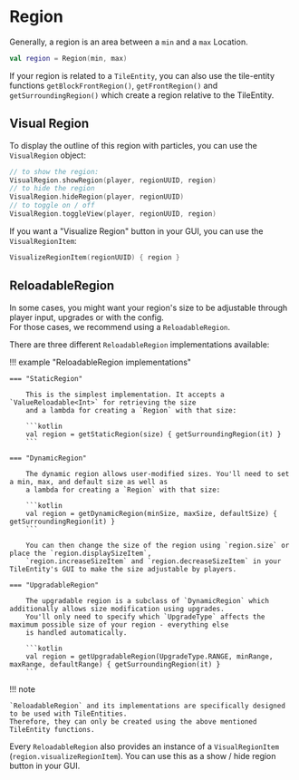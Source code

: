 # Region

Generally, a region is an area between a `min` and a `max` Location.  

```kotlin
val region = Region(min, max)
```

If your region is related to a `TileEntity`, you can also use the tile-entity functions ``getBlockFrontRegion()``,
``getFrontRegion()`` and ``getSurroundingRegion()`` which create a region relative to the TileEntity.

## Visual Region

To display the outline of this region with particles, you can use the `VisualRegion` object:  

```kotlin
// to show the region:
VisualRegion.showRegion(player, regionUUID, region)
// to hide the region
VisualRegion.hideRegion(player, regionUUID)
// to toggle on / off
VisualRegion.toggleView(player, regionUUID, region)
```

If you want a "Visualize Region" button in your GUI, you can use the `VisualRegionItem`:

```kotlin
VisualizeRegionItem(regionUUID) { region }
```

## ReloadableRegion

In some cases, you might want your region's size to be adjustable through player input, upgrades or with the config.  
For those cases, we recommend using a `ReloadableRegion`.

There are three different `ReloadableRegion` implementations available:

!!! example "ReloadableRegion implementations"

    === "StaticRegion"
    
        This is the simplest implementation. It accepts a `ValueReloadable<Int>` for retrieving the size
        and a lambda for creating a `Region` with that size:
        
        ```kotlin
        val region = getStaticRegion(size) { getSurroundingRegion(it) }
        ```
    
    === "DynamicRegion"
    
        The dynamic region allows user-modified sizes. You'll need to set a min, max, and default size as well as
        a lambda for creating a `Region` with that size:
        
        ```kotlin
        val region = getDynamicRegion(minSize, maxSize, defaultSize) { getSurroundingRegion(it) }
        ```
        
        You can then change the size of the region using `region.size` or place the `region.displaySizeItem`,
        `region.increaseSizeItem` and `region.decreaseSizeItem` in your TileEntity's GUI to make the size adjustable by players.
    
    === "UpgradableRegion"
    
        The upgradable region is a subclass of `DynamicRegion` which additionally allows size modification using upgrades.
        You'll only need to specify which `UpgradeType` affects the maximum possible size of your region - everything else
        is handled automatically.
        
        ```kotlin
        val region = getUpgradableRegion(UpgradeType.RANGE, minRange, maxRange, defaultRange) { getSurroundingRegion(it) }
        ```

!!! note

    `ReloadableRegion` and its implementations are specifically designed to be used with TileEntities.  
    Therefore, they can only be created using the above mentioned TileEntity functions.

Every `ReloadableRegion` also provides an instance of a `VisualRegionItem` (`region.visualizeRegionItem`).
You can use this as a show / hide region button in your GUI.